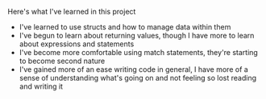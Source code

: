 Here's what I've learned in this project
- I've learned to use structs and how to manage data within them
- I've begun to learn about returning values, though I have more to learn about expressions and statements
- I've become more comfortable using match statements, they're starting to become second nature
- I've gained more of an ease writing code in general, I have more of a sense of understanding what's going on and not feeling so lost reading and writing it
